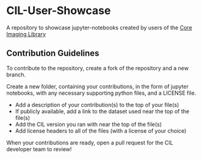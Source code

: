# CIL-User-Showcase
A repository to showcase jupyter-notebooks created by users of the [Core Imaging Library](https://github.com/TomographicImaging/CIL)

## Contribution Guidelines
To contribute to the repository, create a fork of the repository and a new branch.

Create a new folder, containing your contributions, in the form of jupyter notebooks, with any necessary supporting python files, and a LICENSE file.

- Add a description of your contribution(s) to the top of your file(s)
- If publicly available, add a link to the dataset used near the top of the file(s)
- Add the CIL version you ran with near the top of the file(s)
- Add license headers to all of the files (with a license of your choice)

When your contributions are ready, open a pull request for the CIL developer team to review!